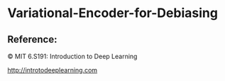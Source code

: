 # Variational-Encoder-for-Debiasing
## Reference:
© MIT 6.S191: Introduction to Deep Learning

http://introtodeeplearning.com

